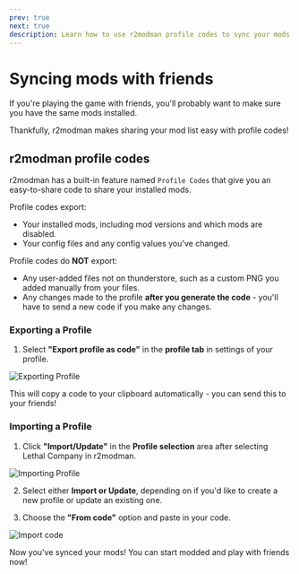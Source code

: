```yaml
---
prev: true
next: true
description: Learn how to use r2modman profile codes to sync your mods with friends.
---
```


# Syncing mods with friends

If you're playing the game with friends, you'll probably want to make sure you have the same mods installed.

Thankfully, r2modman makes sharing your mod list easy with profile codes!

## r2modman profile codes

r2modman has a built-in feature named `Profile Codes` that give you an easy-to-share code to share your installed mods.

 Profile codes export:
- Your installed mods, including mod versions and which mods are disabled.
- Your config files and any config values you've changed.

Profile codes do **NOT** export:
- Any user-added files not on thunderstore, such as a custom PNG you added manually from your files.
- Any changes made to the profile **after you generate the code** - you'll have to send a new code if you make any changes.

### Exporting a Profile

1. Select **"Export profile as code"** in the **profile tab** in settings of your profile.

![Exporting Profile](/images/r2modman-install/exportprofilecode.png)

This will copy a code to your clipboard automatically - you can send this to your friends!

### Importing a Profile

1. Click **"Import/Update"** in the **Profile selection** area after selecting Lethal Company in r2modman.

![Importing Profile](/images/r2modman-install/importprofile.png)

2. Select either **Import or Update**, depending on if you'd like to create a new profile or update an existing one.

3. Choose the **"From code"** option and paste in your code.

![Import code](/images/r2modman-install/importfromcode.png)

Now you've synced your mods! You can start modded and play with friends now!
